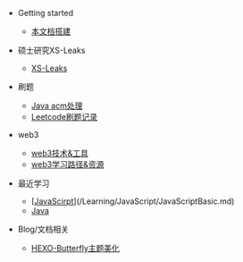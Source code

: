 - Getting started
  - [本文档搭建](README.md)
- 硕士研究XS-Leaks
  
  - [XS-Leaks](master/xs-leaks.md)
- 刷题
  - [Java acm处理](Learning/刷题/java刷题acm模式.md)
  - [Leetcode刷题记录](Learning/刷题/Leetcode_Record.md)
- web3
  - [web3技术&工具](web3/web3工具&技术.md)
  - [web3学习路径&资源](web3/web3学习路径.md)
- 最近学习
  - [[JavaScirpt](/Learning/JavaScript/reademe.md)](/Learning/JavaScript/JavaScriptBasic.md)
  - [Java](/Learning/Java/readme.md)

- Blog/文档相关
  - [HEXO-Butterfly主题美化](Blog/BLOG美化日记.md)
